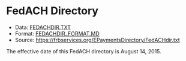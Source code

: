 # FedACH Directory

*  Data: [FEDACHDIR.TXT](FedACHdir.txt)
*  Format: [FEDACHDIR_FORMAT.MD](FedACHdir_FORMAT.md)
*  Source: https://frbservices.org/EPaymentsDirectory/FedACHdir.txt

The effective date of this FedACH directory is August 14, 2015.
